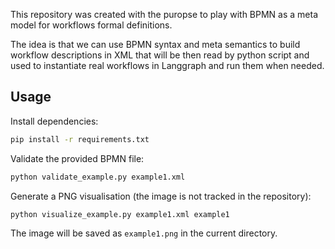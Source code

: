 This repository was created with the puropse to play with BPMN as a meta model for workflows formal definitions.

The idea is that we can use BPMN syntax and meta semantics to build workflow descriptions in XML that will be then read by python script and used to instantiate real workflows in Langgraph and run them when needed.

## Usage

Install dependencies:

```bash
pip install -r requirements.txt
```

Validate the provided BPMN file:

```bash
python validate_example.py example1.xml
```

Generate a PNG visualisation (the image is not tracked in the repository):

```bash
python visualize_example.py example1.xml example1
```
The image will be saved as `example1.png` in the current directory.
